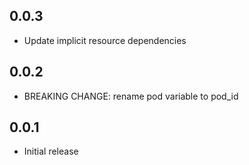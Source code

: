 ## 0.0.3

- Update implicit resource dependencies

## 0.0.2

- BREAKING CHANGE: rename pod variable to pod_id

## 0.0.1

- Initial release
